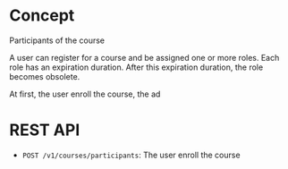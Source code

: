 # Concept

Participants of the course

A user can register for a course and be assigned one or more roles. Each role has an expiration duration. After this expiration duration, the role becomes obsolete.

At first, the user enroll the course, the ad

# REST API
- `POST /v1/courses/participants`: The user enroll the course